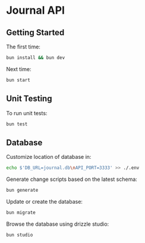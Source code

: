 # Journal API

## Getting Started
The first time:
```bash
bun install && bun dev
```

Next time:
```bash
bun start
```

## Unit Testing
To run unit tests:
```bash
bun test
```

## Database
Customize location of database in:
```bash
echo $'DB_URL=journal.db\nAPI_PORT=3333' >> ./.env
```

Generate change scripts based on the latest schema:
```bash
bun generate
```

Update or create the database:
```bash
bun migrate
```

Browse the database using drizzle studio:
```bash
bun studio
```